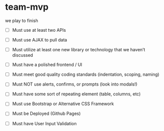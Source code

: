 # team-mvp
we play to finish

- [ ] Must use at least two APIs

- [ ] Must use AJAX to pull data

- [ ] Must utilize at least one new library or technology that we haven’t discussed

- [ ] Must have a polished frontend / UI 

- [ ] Must meet good quality coding standards (indentation, scoping, naming)

- [ ] Must NOT use alerts, confirms, or prompts (look into modals!)

- [ ] Must have some sort of repeating element (table, columns, etc)

- [ ] Must use Bootstrap or Alternative CSS Framework

- [ ] Must be Deployed (Github Pages)

- [ ] Must have User Input Validation 
